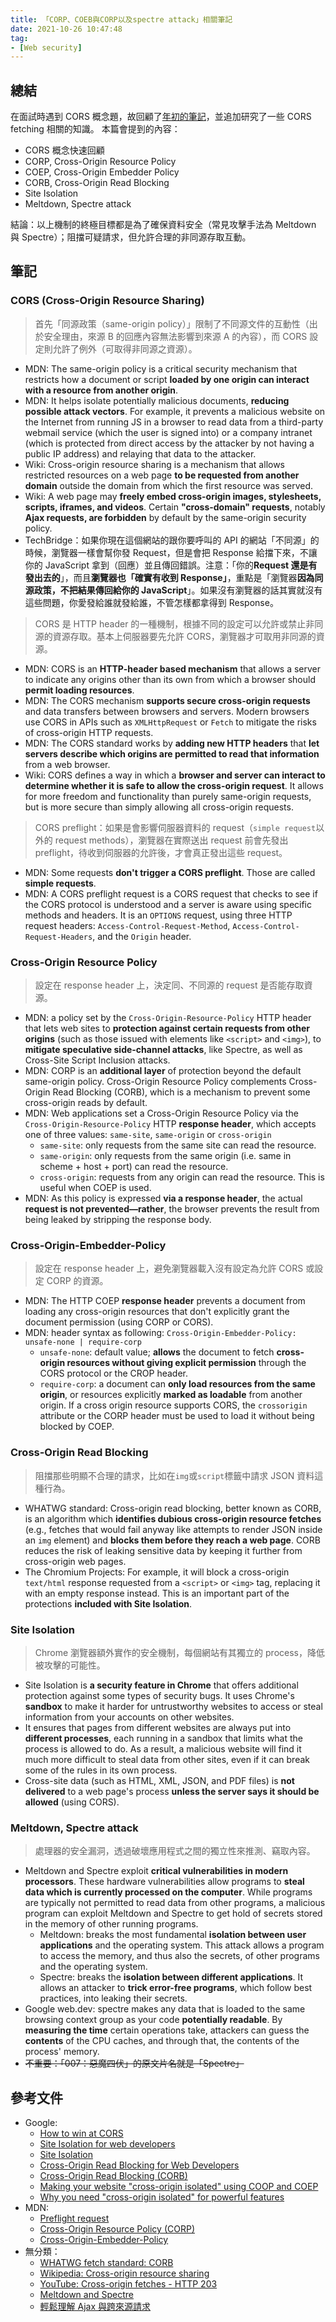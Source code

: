 ```yaml
---
title: 「CORP、COEB與CORP以及spectre attack」相關筆記
date: 2021-10-26 10:47:48
tag:
- [Web security]
---
```


## 總結

在面試時遇到 CORS 概念題，故回顧了[年初的筆記](https://tzynwang.github.io/2021/cross-origin-resource-sharing/)，並追加研究了一些 CORS fetching 相關的知識。
本篇會提到的內容：

- CORS 概念快速回顧
- CORP, Cross-Origin Resource Policy
- COEP, Cross-Origin Embedder Policy
- CORB, Cross-Origin Read Blocking
- Site Isolation
- Meltdown, Spectre attack

結論：以上機制的終極目標都是為了確保資料安全（常見攻擊手法為 Meltdown 與 Spectre）；阻擋可疑請求，但允許合理的非同源存取互動。

## 筆記

### CORS (Cross-Origin Resource Sharing)

> 首先「同源政策（same-origin policy）」限制了不同源文件的互動性（出於安全理由，來源 B 的回應內容無法影響到來源 A 的內容），而 CORS 設定則允許了例外（可取得非同源之資源）。

- MDN: The same-origin policy is a critical security mechanism that restricts how a document or script **loaded by one origin can interact with a resource from another origin**.
- MDN: It helps isolate potentially malicious documents, **reducing possible attack vectors**. For example, it prevents a malicious website on the Internet from running JS in a browser to read data from a third-party webmail service (which the user is signed into) or a company intranet (which is protected from direct access by the attacker by not having a public IP address) and relaying that data to the attacker.
- Wiki: Cross-origin resource sharing is a mechanism that allows restricted resources on a web page **to be requested from another domain** outside the domain from which the first resource was served.
- Wiki: A web page may **freely embed cross-origin images, stylesheets, scripts, iframes, and videos**. Certain **"cross-domain" requests**, notably **Ajax requests, are forbidden** by default by the same-origin security policy.
- TechBridge：如果你現在這個網站的跟你要呼叫的 API 的網站「不同源」的時候，瀏覽器一樣會幫你發 Request，但是會把 Response 給擋下來，不讓你的 JavaScript 拿到（回應）並且傳回錯誤。注意：「你的**Request 還是有發出去的**」，而且**瀏覽器也「確實有收到 Response」**，重點是「瀏覽器**因為同源政策，不把結果傳回給你的 JavaScript**」。如果沒有瀏覽器的話其實就沒有這些問題，你愛發給誰就發給誰，不管怎樣都拿得到 Response。

> CORS 是 HTTP header 的一種機制，根據不同的設定可以允許或禁止非同源的資源存取。基本上伺服器要先允許 CORS，瀏覽器才可取用非同源的資源。

- MDN: CORS is an **HTTP-header based mechanism** that allows a server to indicate any origins other than its own from which a browser should **permit loading resources**.
- MDN: The CORS mechanism **supports secure cross-origin requests** and data transfers between browsers and servers. Modern browsers use CORS in APIs such as `XMLHttpRequest` or `Fetch` to mitigate the risks of cross-origin HTTP requests.
- MDN: The CORS standard works by **adding new HTTP headers** that **let servers describe which origins are permitted to read that information** from a web browser.
- Wiki: CORS defines a way in which a **browser and server can interact to determine whether it is safe to allow the cross-origin request**. It allows for more freedom and functionality than purely same-origin requests, but is more secure than simply allowing all cross-origin requests.

> CORS preflight：如果是會影響伺服器資料的 request（`simple request`以外的 request methods），瀏覽器在實際送出 request 前會先發出 preflight，待收到伺服器的允許後，才會真正發出這些 request。

- MDN: Some requests **don't trigger a CORS preflight**. Those are called **simple requests**.
- MDN: A CORS preflight request is a CORS request that checks to see if the CORS protocol is understood and a server is aware using specific methods and headers. It is an `OPTIONS` request, using three HTTP request headers: `Access-Control-Request-Method`, `Access-Control-Request-Headers`, and the `Origin` header.

### Cross-Origin Resource Policy

> 設定在 response header 上，決定同、不同源的 request 是否能存取資源。

- MDN: a policy set by the `Cross-Origin-Resource-Policy` HTTP header that lets web sites to **protection against certain requests from other origins** (such as those issued with elements like `<script>` and `<img>`), to **mitigate speculative side-channel attacks**, like Spectre, as well as Cross-Site Script Inclusion attacks.
- MDN: CORP is an **additional layer** of protection beyond the default same-origin policy. Cross-Origin Resource Policy complements Cross-Origin Read Blocking (CORB), which is a mechanism to prevent some cross-origin reads by default.
- MDN: Web applications set a Cross-Origin Resource Policy via the `Cross-Origin-Resource-Policy` HTTP **response header**, which accepts one of three values: `same-site`, `same-origin` or `cross-origin`
  - `same-site`: only requests from the same site can read the resource.
  - `same-origin`: only requests from the same origin (i.e. same in scheme + host + port) can read the resource.
  - `cross-origin`: requests from any origin can read the resource. This is useful when COEP is used.
- MDN: As this policy is expressed **via a response header**, the actual **request is not prevented—rather**, the browser prevents the result from being leaked by stripping the response body.

### Cross-Origin-Embedder-Policy

> 設定在 response header 上，避免瀏覽器載入沒有設定為允許 CORS 或設定 CORP 的資源。

- MDN: The HTTP COEP **response header** prevents a document from loading any cross-origin resources that don't explicitly grant the document permission (using CORP or CORS).
- MDN: header syntax as following: `Cross-Origin-Embedder-Policy: unsafe-none | require-corp`
  - `unsafe-none`: default value; **allows** the document to fetch **cross-origin resources without giving explicit permission** through the CORS protocol or the CROP header.
  - `require-corp`: a document can **only load resources from the same origin**, or resources explicitly **marked as loadable** from another origin. If a cross origin resource supports CORS, the `crossorigin` attribute or the CORP header must be used to load it without being blocked by COEP.

### Cross-Origin Read Blocking

> 阻擋那些明顯不合理的請求，比如在`img`或`script`標籤中請求 JSON 資料這種行為。

- WHATWG standard: Cross-origin read blocking, better known as CORB, is an algorithm which **identifies dubious cross-origin resource fetches** (e.g., fetches that would fail anyway like attempts to render JSON inside an `img` element) and **blocks them before they reach a web page**. CORB reduces the risk of leaking sensitive data by keeping it further from cross-origin web pages.
- The Chromium Projects: For example, it will block a cross-origin `text/html` response requested from a `<script>` or `<img>` tag, replacing it with an empty response instead. This is an important part of the protections **included with Site Isolation**.

### Site Isolation

> Chrome 瀏覽器額外實作的安全機制，每個網站有其獨立的 process，降低被攻擊的可能性。

- Site Isolation is **a security feature in Chrome** that offers additional protection against some types of security bugs. It uses Chrome's **sandbox** to make it harder for untrustworthy websites to access or steal information from your accounts on other websites.
- It ensures that pages from different websites are always put into **different processes**, each running in a sandbox that limits what the process is allowed to do. As a result, a malicious website will find it much more difficult to steal data from other sites, even if it can break some of the rules in its own process.
- Cross-site data (such as HTML, XML, JSON, and PDF files) is **not delivered** to a web page's process **unless the server says it should be allowed** (using CORS).

### Meltdown, Spectre attack

> 處理器的安全漏洞，透過破壞應用程式之間的獨立性來推測、竊取內容。

- Meltdown and Spectre exploit **critical vulnerabilities in modern processors**. These hardware vulnerabilities allow programs to **steal data which is currently processed on the computer**. While programs are typically not permitted to read data from other programs, a malicious program can exploit Meltdown and Spectre to get hold of secrets stored in the memory of other running programs.
  - Meltdown: breaks the most fundamental **isolation between user applications** and the operating system. This attack allows a program to access the memory, and thus also the secrets, of other programs and the operating system.
  - Spectre: breaks the **isolation between different applications**. It allows an attacker to **trick error-free programs**, which follow best practices, into leaking their secrets.
- Google web.dev: spectre makes any data that is loaded to the same browsing context group as your code **potentially readable**. By **measuring the time** certain operations take, attackers can guess the **contents** of the CPU caches, and through that, the contents of the process' memory.
- ~~不重要：「007：惡魔四伏」的原文片名就是「Spectre」~~

## 參考文件

- Google:
  - [How to win at CORS](https://jakearchibald.com/2021/cors/)
  - [Site Isolation for web developers](https://developers.google.com/web/updates/2018/07/site-isolation)
  - [Site Isolation](https://www.chromium.org/Home/chromium-security/site-isolation)
  - [Cross-Origin Read Blocking for Web Developers](https://www.chromium.org/Home/chromium-security/corb-for-developers)
  - [Cross-Origin Read Blocking (CORB)](https://chromium.googlesource.com/chromium/src/+/refs/heads/main/services/network/cross_origin_read_blocking_explainer.md)
  - [Making your website "cross-origin isolated" using COOP and COEP](https://web.dev/coop-coep/)
  - [Why you need "cross-origin isolated" for powerful features](https://web.dev/why-coop-coep/)
- MDN:
  - [Preflight request](https://developer.mozilla.org/en-US/docs/Glossary/Preflight_request)
  - [Cross-Origin Resource Policy (CORP)](<https://developer.mozilla.org/en-US/docs/Web/HTTP/Cross-Origin_Resource_Policy_(CORP)>)
  - [Cross-Origin-Embedder-Policy](https://developer.mozilla.org/en-US/docs/Web/HTTP/Headers/Cross-Origin-Embedder-Policy)
- 無分類：
  - [WHATWG fetch standard: CORB](https://fetch.spec.whatwg.org/#corb)
  - [Wikipedia: Cross-origin resource sharing](https://en.wikipedia.org/wiki/Cross-origin_resource_sharing)
  - [YouTube: Cross-origin fetches - HTTP 203](https://youtu.be/vfAHa5GBLio)
  - [Meltdown and Spectre](https://meltdownattack.com/)
  - [輕鬆理解 Ajax 與跨來源請求](https://blog.techbridge.cc/2017/05/20/api-ajax-cors-and-jsonp/)
